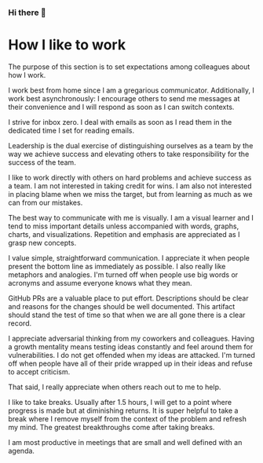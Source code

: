 ### Hi there 👋

# How I like to work

The purpose of this section is to set expectations among colleagues about how I work.

I work best from home since I am a gregarious communicator. Additionally, I work best asynchronously: I encourage others to send me messages at their convenience and I will respond as soon as I can switch contexts.

I strive for inbox zero. I deal with emails as soon as I read them in the dedicated time I set for reading emails.

Leadership is the dual exercise of distinguishing ourselves as a team by the way we achieve success and elevating others to take responsibility for the success of the team. 

I like to work directly with others on hard problems and achieve success as a team. I am not interested in taking credit for wins. I am also not interested in placing blame when we miss the target, but from learning as much as we can from our mistakes.

The best way to communicate with me is visually. I am a visual learner and I tend to miss important details unless accompanied with words, graphs, charts, and visualizations. Repetition and emphasis are appreciated as I grasp new concepts.

I value simple, straightforward communication. I appreciate it when people present the bottom line as immediately as possible. I also really like metaphors and analogies. I'm turned off when people use big words or acronyms and assume everyone knows what they mean.

GitHub PRs are a valuable place to put effort. Descriptions should be clear and reasons for the changes should be well documented. This artifact should stand the test of time so that when we are all gone there is a clear record.

I appreciate adversarial thinking from my coworkers and colleagues. Having a growth mentality means testing ideas constantly and feel around them for vulnerabilities. I do not get offended when my ideas are attacked. I'm turned off when people have all of their pride wrapped up in their ideas and refuse to accept criticism.

That said, I really appreciate when others reach out to me to help.

I like to take breaks. Usually after 1.5 hours, I will get to a point where progress is made but at diminishing returns. It is super helpful to take a break where I remove myself from the context of the problem and refresh my mind. The greatest breakthroughs come after taking breaks.

I am most productive in meetings that are small and well defined with an agenda.


<!--
**orenfromberg/orenfromberg** is a ✨ _special_ ✨ repository because its `README.md` (this file) appears on your GitHub profile.

Here are some ideas to get you started:

- 🔭 I’m currently working on ...
- 🌱 I’m currently learning ...
- 👯 I’m looking to collaborate on ...
- 🤔 I’m looking for help with ...
- 💬 Ask me about ...
- 📫 How to reach me: ...
- 😄 Pronouns: ...
- ⚡ Fun fact: ...
-->
